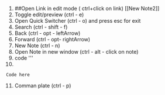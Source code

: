 
1. ##Open Link in edit mode ( ctrl+click on link)  [[New Note2]] 
2. Toggle edit/preview (ctrl - e)
3.  Open Quick Switcher (ctrl - o) and press esc for exit
4. Search (ctrl - shift - f)
5. Back (ctrl - opt - leftArrow)
6. Forward (ctrl - opt- rightArrow)
7. New Note (ctrl - n)
8. Open Note in new window (ctrl - alt - click on note)
9.  code ''' 
10. 
 ```
 Code here
```
11. Comman plate (ctrl - p)